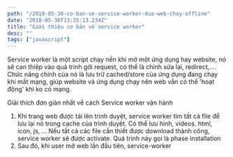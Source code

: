 ```yaml
---
path: "/2018-05-30-co-ban-ve-service-worker-dua-web-chay-offline"
date: "2018-05-30T13:35:13.234Z"
title: "Giới thiệu cơ bản về service worker"
desc: ""
tags: ["javascript"]
---
```


Service worker là một script chạy nền khi mở một ứng dụng hay website, nó sẽ can thiệp vào quá trình gởi request, có thể là chỉnh sửa lại, redirect,.... Chức năng chính của nó là lưu trữ cached/store của ứng dụng đang chạy khi mất mạng, giúp website và ứng dụng chạy nên web vẫn có thể 'hoạt động' khi ko có mạng.

Giải thích đơn giản nhất về cách Service worker vận hành

1. Khi trang web được tải lên trình duyệt, service worker tìm tất cả file để lưu lại nó trong cache của trình duyệt. Có thể lưu hình, videos. html, icon, js, ... Nếu tất cả các file cần thiết được download thành công, service worker sẽ được activate. Quá trình này gọi là phase installation
2. Sau đó, khi user mở web lần đầu tiên, service-worker